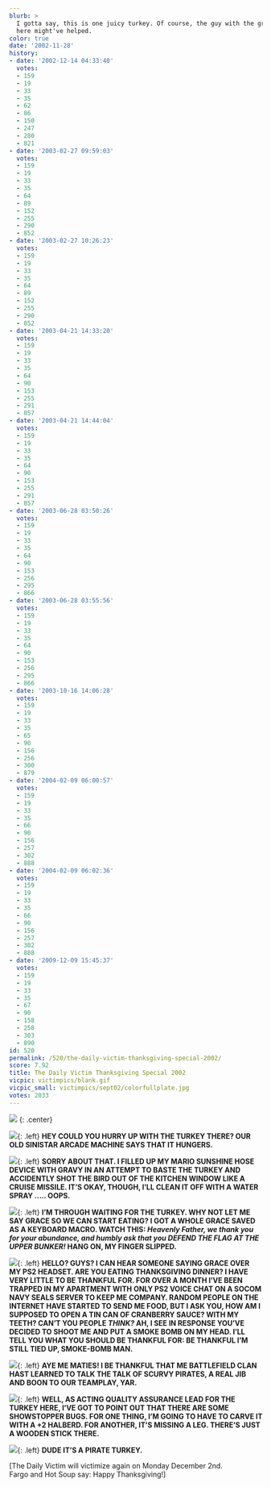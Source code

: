 ```yaml
---
blurb: >
  I gotta say, this is one juicy turkey. Of course, the guy with the gravy hose over
  here might've helped.
color: true
date: '2002-11-28'
history:
- date: '2002-12-14 04:33:40'
  votes:
  - 159
  - 19
  - 33
  - 35
  - 62
  - 86
  - 150
  - 247
  - 280
  - 821
- date: '2003-02-27 09:59:03'
  votes:
  - 159
  - 19
  - 33
  - 35
  - 64
  - 89
  - 152
  - 255
  - 290
  - 852
- date: '2003-02-27 10:26:23'
  votes:
  - 159
  - 19
  - 33
  - 35
  - 64
  - 89
  - 152
  - 255
  - 290
  - 852
- date: '2003-04-21 14:33:20'
  votes:
  - 159
  - 19
  - 33
  - 35
  - 64
  - 90
  - 153
  - 255
  - 291
  - 857
- date: '2003-04-21 14:44:04'
  votes:
  - 159
  - 19
  - 33
  - 35
  - 64
  - 90
  - 153
  - 255
  - 291
  - 857
- date: '2003-06-28 03:50:26'
  votes:
  - 159
  - 19
  - 33
  - 35
  - 64
  - 90
  - 153
  - 256
  - 295
  - 866
- date: '2003-06-28 03:55:56'
  votes:
  - 159
  - 19
  - 33
  - 35
  - 64
  - 90
  - 153
  - 256
  - 295
  - 866
- date: '2003-10-16 14:06:28'
  votes:
  - 159
  - 19
  - 33
  - 35
  - 65
  - 90
  - 156
  - 256
  - 300
  - 879
- date: '2004-02-09 06:00:57'
  votes:
  - 159
  - 19
  - 33
  - 35
  - 66
  - 90
  - 156
  - 257
  - 302
  - 888
- date: '2004-02-09 06:02:36'
  votes:
  - 159
  - 19
  - 33
  - 35
  - 66
  - 90
  - 156
  - 257
  - 302
  - 888
- date: '2009-12-09 15:45:37'
  votes:
  - 159
  - 19
  - 33
  - 35
  - 67
  - 90
  - 158
  - 258
  - 303
  - 890
id: 520
permalink: /520/the-daily-victim-thanksgiving-special-2002/
score: 7.92
title: The Daily Victim Thanksgiving Special 2002
vicpic: victimpics/blank.gif
vicpic_small: victimpics/sept02/colorfullplate.jpg
votes: 2033
---
```


![](img/victimpics/nov02/thanksgiving.jpg)
{: .center}

[![](img/victimpics/oct02/colorsinistar.jpg)](%ARTICLE[476]%){: .left} **HEY
COULD YOU HURRY UP WITH THE TURKEY THERE? OUR OLD SINISTAR ARCADE
MACHINE SAYS THAT IT HUNGERS.**

[![](img/victimpics/nov02/hosehead.gif)](%ARTICLE[506]%){: .left} **SORRY
ABOUT THAT. I FILLED UP MY MARIO SUNSHINE HOSE DEVICE WITH GRAVY IN AN
ATTEMPT TO BASTE THE TURKEY AND ACCIDENTLY SHOT THE BIRD OUT OF THE
KITCHEN WINDOW LIKE A CRUISE MISSILE. IT’S OKAY, THOUGH, I’LL CLEAN IT
OFF WITH A WATER SPRAY ..... OOPS.**

[![](img/victimpics/nov02/colormacros.jpg)](%ARTICLE[510]%){: .left} **I’M
THROUGH WAITING FOR THE TURKEY. WHY NOT LET ME SAY GRACE SO WE CAN START
EATING? I GOT A WHOLE GRACE SAVED AS A KEYBOARD MACRO. WATCH THIS:
*Heavenly Father, we thank you for your abundance, and humbly ask that
you DEFEND THE FLAG AT THE UPPER BUNKER!* HANG ON, MY FINGER SLIPPED.**

[![](img/victimpics/oct02/colortiedup.jpg)](%ARTICLE[486]%){: .left} **HELLO?
GUYS? I CAN HEAR SOMEONE SAYING GRACE OVER MY PS2 HEADSET. ARE YOU
EATING THANKSGIVING DINNER? I HAVE VERY LITTLE TO BE THANKFUL FOR. FOR
OVER A MONTH I’VE BEEN TRAPPED IN MY APARTMENT WITH ONLY PS2 VOICE CHAT
ON A SOCOM NAVY SEALS SERVER TO KEEP ME COMPANY. RANDOM PEOPLE ON THE
INTERNET HAVE STARTED TO SEND ME FOOD, BUT I ASK YOU, HOW AM I SUPPOSED
TO OPEN A TIN CAN OF CRANBERRY SAUCE? WITH MY TEETH? CAN’T YOU PEOPLE
*THINK?* AH, I SEE IN RESPONSE YOU’VE DECIDED TO SHOOT ME AND PUT A
SMOKE BOMB ON MY HEAD. I’LL TELL YOU WHAT YOU SHOULD BE THANKFUL FOR: BE
THANKFUL I’M STILL TIED UP, SMOKE-BOMB MAN.**

[![](img/victimpics/sept02/colorpirateday.jpg)](%ARTICLE[478]%){: .left}
**AYE ME MATIES! I BE THANKFUL THAT ME BATTLEFIELD CLAN HAST LEARNED TO
TALK THE TALK OF SCURVY PIRATES, A REAL JIB AND BOON TO OUR TEAMPLAY,
YAR.**

[![](img/victimpics/sept02/colorfullplate.jpg)](%ARTICLE[459]%){: .left}
**WELL, AS ACTING QUALITY ASSURANCE LEAD FOR THE TURKEY HERE, I’VE GOT
TO POINT OUT THAT THERE ARE SOME SHOWSTOPPER BUGS. FOR ONE THING, I’M
GOING TO HAVE TO CARVE IT WITH A +2 HALBERD. FOR ANOTHER, IT’S MISSING A
LEG. THERE’S JUST A WOODEN STICK THERE.**

[![](img/victimpics/sept02/colorpirateday.jpg)](%ARTICLE[478]%){: .left}
**DUDE IT’S A PIRATE TURKEY.**

\[The Daily Victim will victimize again on Monday December 2nd.  
 Fargo and Hot Soup say: Happy Thanksgiving!\]
